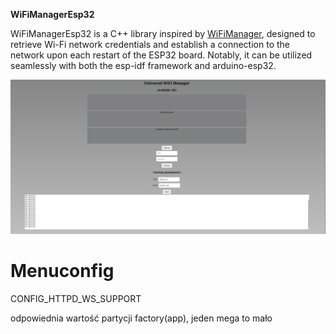 **WiFiManagerEsp32**

WiFiManagerEsp32 is a C++ library inspired by [WiFiManager](https://github.com/tzapu/WiFiManager), designed to retrieve Wi-Fi network credentials and establish a connection to the network upon each restart of the ESP32 board. Notably, it can be utilized seamlessly with both the esp-idf framework and arduino-esp32.


<p align="center">
  <img src="assets/uniwersalWiFiManager.png" alt="Desktop view">
</p>


# Menuconfig
CONFIG_HTTPD_WS_SUPPORT


odpowiednia wartość partycji factory(app), jeden mega to mało